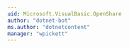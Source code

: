 ```yaml
---
uid: Microsoft.VisualBasic.OpenShare
author: "dotnet-bot"
ms.author: "dotnetcontent"
manager: "wpickett"
---
```

